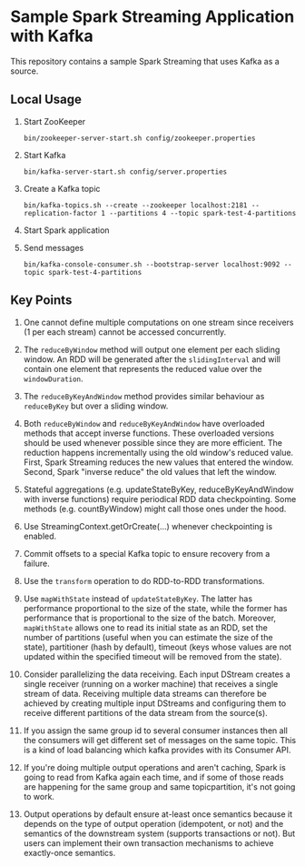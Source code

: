 # Sample Spark Streaming Application with Kafka

This repository contains a sample Spark Streaming that uses Kafka as a source. 

## Local Usage

1. Start ZooKeeper

    `bin/zookeeper-server-start.sh config/zookeeper.properties`

2. Start Kafka

    `bin/kafka-server-start.sh config/server.properties`
    
3. Create a Kafka topic

    `bin/kafka-topics.sh --create --zookeeper localhost:2181 --replication-factor 1 --partitions 4 --topic spark-test-4-partitions`
    
4. Start Spark application

5. Send messages

    `bin/kafka-console-consumer.sh --bootstrap-server localhost:9092 --topic spark-test-4-partitions`
    
## Key Points

1. One cannot define multiple computations on one stream since receivers (1 per each stream) cannot
 be accessed concurrently.

2. The `reduceByWindow` method will output one element per each sliding window. An RDD will be 
generated after the `slidingInterval` and will contain one element that represents the reduced 
value over the `windowDuration`. 

3. The `reduceByKeyAndWindow` method provides similar behaviour as `reduceByKey` but over a sliding window.

4. Both `reduceByWindow` and `reduceByKeyAndWindow` have overloaded methods that accept inverse functions. 
These overloaded versions should be used whenever possible since they are more efficient. The reduction
happens incrementally using the old window's reduced value. First, Spark Streaming reduces the new 
values that entered the window. Second, Spark "inverse reduce" the old values that left the window.

5. Stateful aggregations (e.g. updateStateByKey, reduceByKeyAndWindow with inverse functions) require
periodical RDD data checkpointing. Some methods (e.g. countByWindow) might call those ones under the hood.   

6. Use StreamingContext.getOrCreate(...) whenever checkpointing is enabled.

7. Commit offsets to a special Kafka topic to ensure recovery from a failure.

8. Use the `transform` operation to do RDD-to-RDD transformations.

9. Use `mapWithState` instead of `updateStateByKey`. The latter has performance proportional to the size
of the state, while the former has performance that is proportional to the size of the batch. Moreover,
`mapWithState` allows one to read its initial state as an RDD, set the number of partitions (useful when
you can estimate the size of the state), partitioner (hash by default), timeout (keys whose values are 
not updated within the specified timeout will be removed from the state).

10. Consider parallelizing the data receiving. Each input DStream creates a single receiver (running
 on a worker machine) that receives a single stream of data. Receiving multiple data streams can 
 therefore be achieved by creating multiple input DStreams and configuring them to receive different 
 partitions of the data stream from the source(s).
 
11. If you assign the same group id to several consumer instances then all the consumers will get 
different set of messages on the same topic. This is a kind of load balancing which kafka provides 
with its Consumer API.

12. If you're doing multiple output operations and aren't caching, Spark is going to read from Kafka 
again each time, and if some of those reads are happening for the same group and same topicpartition, 
it's not going to work.

13. Output operations by default ensure at-least once semantics because it depends on the type of 
output operation (idempotent, or not) and the semantics of the downstream system (supports transactions or not). 
But users can implement their own transaction mechanisms to achieve exactly-once semantics. 